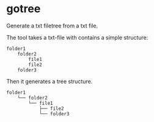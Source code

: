 # gotree
Generate a txt filetree from a txt file.

The tool takes a txt-file with contains a simple structure:

```
folder1
    folder2
        file1
        file2
    folder3
```
 
Then it generates a tree structure.

```
folder1
    └── folder2
        └── file1
            ├── file2
            └── folder3
```

